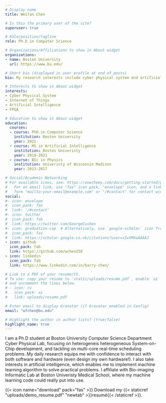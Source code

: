 ```yaml
---
# Display name
title: Weifan Chen 

# Is this the primary user of the site?
superuser: true

# Role/position/tagline
role: Ph.D in Computer Science

# Organizations/Affiliations to show in About widget
organizations:
- name: Boston University
  url: https://www.bu.edu/

# Short bio (displayed in user profile at end of posts)
bio: My research interests include cyber physical system and artificial intelligence.

# Interests to show in About widget
interests:
- Cyber Physical System
- Internet of Things
- Artificial Intelligence
- FPGA

# Education to show in About widget
education:
  courses:
  - course: PhD in Computer Science
    institution: Boston University
    year: 2021-
  - course: MS in Artificial Intelligence
    institution: Boston Univeristy
    year: 2019-2021
  - course: BSc in Physics
    institution: Univeristy of Wisconsin Madison
    year: 2013-2017

# Social/Academic Networking
# For available icons, see: https://wowchemy.com/docs/getting-started/page-builder/#icons
#   For an email link, use "fas" icon pack, "envelope" icon, and a link in the
#   form "mailto:your-email@example.com" or "/#contact" for contact widget.
social:
#- icon: envelope
#  icon_pack: fas
#  link: '/#contact'
#- icon: twitter
#  icon_pack: fab
#  link: https://twitter.com/GeorgeCushen
#- icon: graduation-cap  # Alternatively, use `google-scholar` icon from `ai` icon pack
#  icon_pack: fas
#  link: https://scholar.google.co.uk/citations?user=sIwtMXoAAAAJ
- icon: github
  icon_pack: fab
  link: https://github.com/wchen258 
- icon: linkedin
  icon_pack: fab
  link: https://www.linkedin.com/in/barry-chen/ 

# Link to a PDF of your resume/CV.
# To use: copy your resume to `static/uploads/resume.pdf`, enable `ai` icons in `params.toml`, 
# and uncomment the lines below.
# - icon: cv
#   icon_pack: ai
#   link: uploads/resume.pdf

# Enter email to display Gravatar (if Gravatar enabled in Config)
email: "wfchen@bu.edu"

# Highlight the author in author lists? (true/false)
highlight_name: true
---
```


I am a Ph.D student at Boston University Computer Science Department Cyber Physical Lab, focusing on heterogeneis heterogeneous System-on-Chip development, and tackling on multi-core real-time scheduling problems. My daily research equips me with confidence to interact with both software and hardware (even design my own hardware!). I also take interests in artificial intelligence, which enables me to implement machine learning algorithm to solve practical problems. I affiliate with Bio-imaging Informatic Lab at Boston Univeristy Medical School, where my machine learning code could really put into use. 

{{< icon name="download" pack="fas" >}} Download my {{< staticref "uploads/demo_resume.pdf" "newtab" >}}resumé{{< /staticref >}}.
